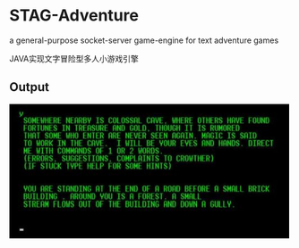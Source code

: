 # STAG-Adventure

a general-purpose socket-server game-engine for text adventure games

JAVA实现文字冒险型多人小游戏引擎

## Output 
![image](./resources/adventure.jpg)

